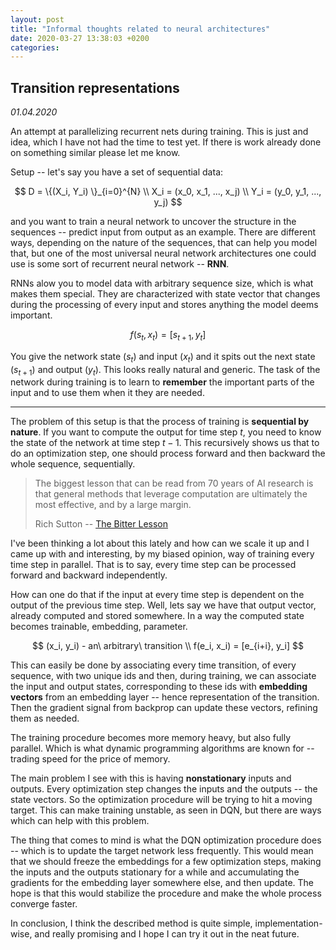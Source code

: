 ```yaml
---
layout: post
title: "Informal thoughts related to neural architectures"
date: 2020-03-27 13:38:03 +0200
categories:
---
```


## Transition representations

_01.04.2020_

An attempt at parallelizing recurrent nets during training. This is just and idea,
which I have not had the time to test yet.
If there is work already done on something similar please let me know.

Setup -- let's say you have a set of sequential data:

$$
  D =  \{(X_i, Y_i) \}_{i=0}^{N} \\
  X_i = (x_0, x_1, ..., x_j) \\
  Y_i = (y_0, y_1, ..., y_j)
$$

and you want to train a neural network to uncover the structure in the sequences -- predict
input from output as an example.
There are different ways, depending on the nature of the sequences, that can help you
model that, but one of the most universal neural network architectures one could use is
some sort of recurrent neural network -- **RNN**.

RNNs alow you to model data with arbitrary sequence size, which is what makes them
special. They are characterized with state vector that changes during the processing of
every input and stores anything the model deems important.

$$
  f(s_t, x_t) = [s_{t+1}, y_t]
$$

You give the network state ($s_t$) and input ($x_t$) and it spits out the next state
($s_{t+1}$) and output ($y_t$).
This looks really natural and generic. The task of the network during training is to
learn to **remember** the important parts of the input and to use them when it they are needed.

---

The problem of this setup is that the process of training is **sequential by nature**.
If you want to compute the output for time step $t$, you need to know
the state of the network at time step $t-1$. This recursively shows us that
to do an optimization step, one should process forward and then backward
the whole sequence, sequentially.

> The biggest lesson that can be read from 70 years of AI research is that
> general methods that leverage computation are ultimately the most effective,
> and by a large margin.
>
> Rich Sutton -- [The Bitter Lesson](http://www.incompleteideas.net/IncIdeas/BitterLesson.html)

I've been thinking a lot about this lately and how can we scale it up
and I came up with and interesting, by my biased opinion, way of training every
time step in parallel. That is to say, every time step can be processed
forward and backward independently.

How can one do that if the input at every time step is dependent on the output of
the previous time step. Well, lets say we have that output vector, already computed
and stored somewhere. In a way the computed state becomes trainable, embedding, parameter.

$$
  (x_i, y_i) - an\ arbitrary\ transition \\
  f(e_i, x_i) = [e_{i+i}, y_i]
$$

This can easily be done by associating every time transition, of every sequence,
with two unique ids and then, during training, we can associate the input and output
states, corresponding to these ids with **embedding
vectors** from an embedding layer -- hence representation of the transition.
Then the gradient signal from backprop can update these vectors, refining them as needed.

The training procedure becomes more memory heavy, but also fully parallel.
Which is what dynamic programming algorithms are known for --
trading speed for the price of memory.

The main problem I see with this is having **nonstationary** inputs and outputs. Every
optimization step changes the inputs and the outputs -- the state vectors.
So the optimization procedure will be trying to hit a moving target.
This can make training unstable, as seen in DQN, but there are ways which can
help with this problem.

The thing that comes to mind is what the DQN optimization procedure does -- which is to
update the target network less frequently. This would mean that we should freeze the embeddings
for a few optimization steps, making the inputs and the outputs stationary for a while and
accumulating the gradients for the embedding layer somewhere else, and then update.
The hope is that this would stabilize the procedure and make the whole process converge faster.

In conclusion, I think the described method is quite simple, implementation-wise,
and really promising and I hope I can try it out in the neat future.

<!-- ## Parallel sequence modeling

How can we train fully time conditional recurrent model in parallel, since every output should be conditioned
on what happened before it?
We can use the fact that during training time we have dataset with full rollouts of what we are modelling.
Actually the idea that I am suggesting is independent of that. We can just have input output pairs.
Where are we going to encode the time dependent state? In the embedding of the input output pair.

- We start by generating embedding vectors (we can thing of them as representative of the hidden RNN state)
  for each in-out pair.
- During training we backprop the gradient tuning the embeddings.
  - This allows the time dependent state to be encoded in the embedding.
  - If we don't do that we can have IO pairs with equal input and different outputs, because
    in the real world rollouts outputs would also depend on other, timely factors,
    and this would lead to the network, learning to predict the superpositions of
    all outputs related to single input (blurry predictions).
  - With the embedding vectors we allow the network to encode this variation in the embedding itself. -->

<!-- ## Smooth time modeling

- Project time in multiple dimensions - Each component characterizes the degree in which time influences
  different geometric dimensions.
- Multi scale seasonality (mod or sine) projected to `time embedding vector` -->
